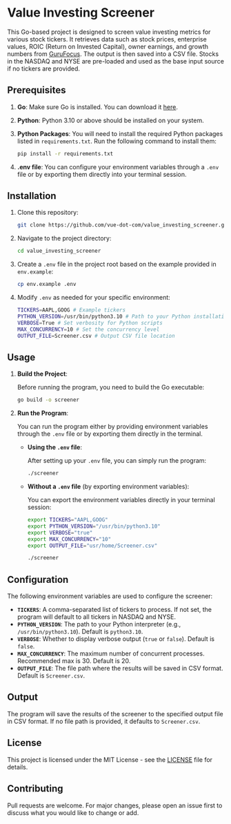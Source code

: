 # Value Investing Screener

This Go-based project is designed to screen value investing metrics for various stock tickers. It retrieves data such as stock prices, enterprise values, ROIC (Return on Invested Capital), owner earnings, and growth numbers from [GuruFocus](https://www.gurufocus.com/). The output is then saved into a CSV file. Stocks in the NASDAQ and NYSE are pre-loaded and used as the base input source if no tickers are provided.

## Prerequisites

1. **Go**: Make sure Go is installed. You can download it [here](https://golang.org/doc/install).
2. **Python**: Python 3.10 or above should be installed on your system.
3. **Python Packages**: You will need to install the required Python packages listed in `requirements.txt`. Run the following command to install them:

   ```bash
   pip install -r requirements.txt
   ```

4. **.env file**: You can configure your environment variables through a `.env` file or by exporting them directly into your terminal session.

## Installation

1. Clone this repository:

   ```bash
   git clone https://github.com/vue-dot-com/value_investing_screener.git
   ```

2. Navigate to the project directory:

   ```bash
   cd value_investing_screener
   ```

3. Create a `.env` file in the project root based on the example provided in `env.example`:

   ```bash
   cp env.example .env
   ```

4. Modify `.env` as needed for your specific environment:

   ```bash
   TICKERS=AAPL,GOOG # Example tickers
   PYTHON_VERSION=/usr/bin/python3.10 # Path to your Python installation
   VERBOSE=True # Set verbosity for Python scripts
   MAX_CONCURRENCY=10 # Set the concurrency level
   OUTPUT_FILE=Screener.csv # Output CSV file location
   ```

## Usage

1. **Build the Project**:

   Before running the program, you need to build the Go executable:

   ```bash
   go build -o screener
   ```

2. **Run the Program**:

   You can run the program either by providing environment variables through the `.env` file or by exporting them directly in the terminal.

   - **Using the `.env` file**:

     After setting up your `.env` file, you can simply run the program:

     ```bash
     ./screener
     ```

   - **Without a `.env` file** (by exporting environment variables):

     You can export the environment variables directly in your terminal session:

     ```bash
     export TICKERS="AAPL,GOOG"
     export PYTHON_VERSION="/usr/bin/python3.10"
     export VERBOSE="true"
     export MAX_CONCURRENCY="10"
     export OUTPUT_FILE="usr/home/Screener.csv"

     ./screener
     ```

## Configuration

The following environment variables are used to configure the screener:

- **`TICKERS`**: A comma-separated list of tickers to process. If not set, the program will default to all tickers in NASDAQ and NYSE.
- **`PYTHON_VERSION`**: The path to your Python interpreter (e.g., `/usr/bin/python3.10`). Default is `python3.10`.
- **`VERBOSE`**: Whether to display verbose output (`true` or `false`). Default is `false`.
- **`MAX_CONCURRENCY`**: The maximum number of concurrent processes. Recommended max is 30. Default is 20.
- **`OUTPUT_FILE`**: The file path where the results will be saved in CSV format. Default is `Screener.csv`.

## Output

The program will save the results of the screener to the specified output file in CSV format. If no file path is provided, it defaults to `Screener.csv`.

## License

This project is licensed under the MIT License - see the [LICENSE](LICENSE) file for details.

## Contributing

Pull requests are welcome. For major changes, please open an issue first to discuss what you would like to change or add.
